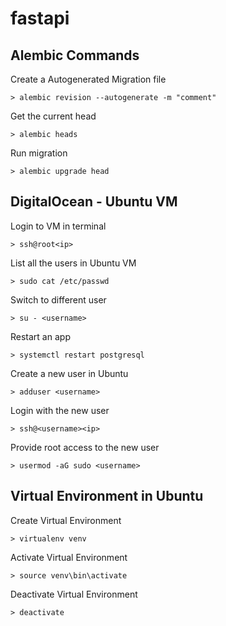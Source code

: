 # fastapi

## Alembic Commands

Create a Autogenerated Migration file

`> alembic revision --autogenerate -m "comment"`

Get the current head

`> alembic heads`

Run migration

`> alembic upgrade head`

## DigitalOcean - Ubuntu VM

Login to VM in terminal

`> ssh@root<ip>`

List all the users in Ubuntu VM

`> sudo cat /etc/passwd`

Switch to different user

`> su - <username>`

Restart an app

`> systemctl restart postgresql`

Create a new user in Ubuntu

`> adduser <username>`

Login with the new user

`> ssh@<username><ip>`

Provide root access to the new user

`> usermod -aG sudo <username>`

## Virtual Environment in Ubuntu

Create Virtual Environment

`> virtualenv venv`

Activate Virtual Environment

`> source venv\bin\activate`

Deactivate Virtual Environment

`> deactivate`
